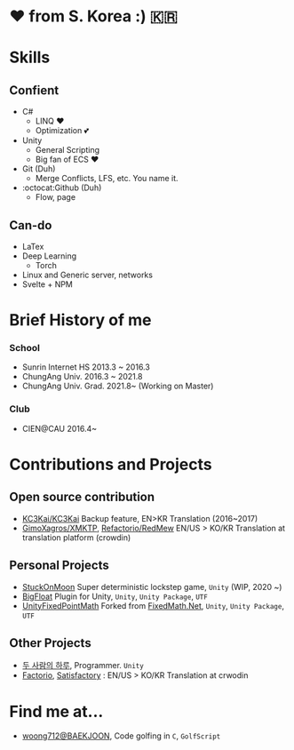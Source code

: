 # ❤️ from S. Korea :) :kr:

# Skills

## Confient
 - C#
   + LINQ ❤️
   + Optimization 💕
 - Unity
   + General Scripting
   + Big fan of ECS ❤️
 - Git (Duh)
   + Merge Conflicts, LFS, etc. You name it.
 - :octocat:Github (Duh)
   + Flow, page
## Can-do
 - LaTex
 - Deep Learning
   - Torch
 - Linux and Generic server, networks
 - Svelte + NPM
 
 
# Brief History of me
### School
- Sunrin Internet HS 2013.3 \~ 2016.3
- ChungAng Univ. 2016.3 \~ 2021.8
- ChungAng Univ. Grad. 2021.8\~ (Working on Master)

### Club
 - CIEN@CAU 2016.4~

# Contributions and Projects

## Open source contribution
- [KC3Kai/KC3Kai](https://github.com/KC3Kai/KC3Kai) Backup feature, EN>KR Translation (2016~2017)
- [GimoXagros/XMKTP](https://github.com/GimoXagros/XMKTP), [Refactorio/RedMew](https://github.com/Refactorio/RedMew) EN/US > KO/KR Translation at translation platform (crowdin)


## Personal Projects
- [StuckOnMoon](https://github.com/Yukinyaa/StuckOnMoon) Super deterministic lockstep game, `Unity` (WIP, 2020 ~)
- [BigFloat](https://github.com/Yukinyaa/BigFloat) Plugin for Unity, `Unity`, `Unity Package`, `UTF`
- [UnityFixedPointMath](https://github.com/Yukinyaa/UnityFixedPointMath) Forked from [FixedMath.Net](https://github.com/asik/FixedMath.Net), `Unity`, `Unity Package`, `UTF`
## Other Projects
- [두 사람의 하루](https://play.google.com/store/apps/details?id=com.sepiagames.haru&hl=ko&gl=US), Programmer. `Unity`
- [Factorio](https://factorio.com), [Satisfactory](https://www.satisfactorygame.com/) : EN/US > KO/KR Translation at crwodin

# Find me at...
- [woong712@BAEKJOON](https://www.acmicpc.net/user/woong712), Code golfing in `C`, `GolfScript`


 
 
<!--
**Yukinyaa/yukinyaa** is a ✨ _special_ ✨ repository because its `README.md` (this file) appears on your GitHub profile.

Here are some ideas to get you started:

- 🔭 I’m currently working on ...
- 🌱 I’m currently learning ...
- 👯 I’m looking to collaborate on ...
- 🤔 I’m looking for help with ...
- 💬 Ask me about ...
- 📫 How to reach me: ...
- 😄 Pronouns: ...
- ⚡ Fun fact: ...
-->
